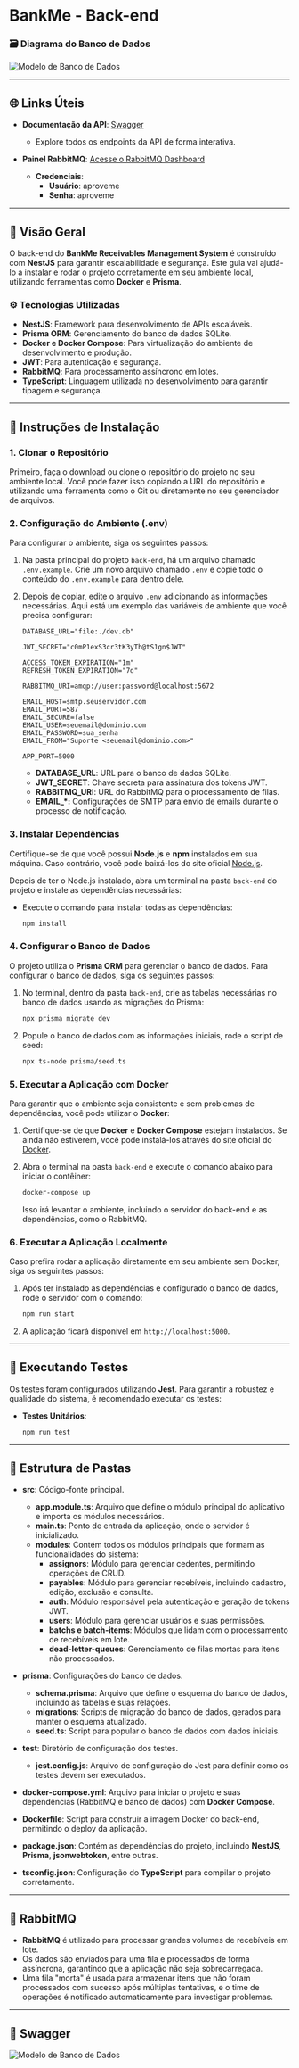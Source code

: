 # BankMe - Back-end

### 🗃️ Diagrama do Banco de Dados

![Modelo de Banco de Dados](./doc/diagram.drawio.png)

---

## 🌐 Links Úteis

- **Documentação da API**: [Swagger](https://api.pedrobankme.ip-ddns.com/api/docs)
  - Explore todos os endpoints da API de forma interativa.

- **Painel RabbitMQ**: [Acesse o RabbitMQ Dashboard](https://rabbitmq.pedrobankme.ip-ddns.com)
  - **Credenciais**:
    - **Usuário**: aproveme
    - **Senha**: aproveme

---

## 📝 Visão Geral

O back-end do **BankMe Receivables Management System** é construído com **NestJS** para garantir escalabilidade e segurança. Este guia vai ajudá-lo a instalar e rodar o projeto corretamente em seu ambiente local, utilizando ferramentas como **Docker** e **Prisma**.

### ⚙️ Tecnologias Utilizadas

- **NestJS**: Framework para desenvolvimento de APIs escaláveis.
- **Prisma ORM**: Gerenciamento do banco de dados SQLite.
- **Docker e Docker Compose**: Para virtualização do ambiente de desenvolvimento e produção.
- **JWT**: Para autenticação e segurança.
- **RabbitMQ**: Para processamento assíncrono em lotes.
- **TypeScript**: Linguagem utilizada no desenvolvimento para garantir tipagem e segurança.

---

## 🚀 Instruções de Instalação

### 1. Clonar o Repositório

Primeiro, faça o download ou clone o repositório do projeto no seu ambiente local. Você pode fazer isso copiando a URL do repositório e utilizando uma ferramenta como o Git ou diretamente no seu gerenciador de arquivos.

### 2. Configuração do Ambiente (.env)

Para configurar o ambiente, siga os seguintes passos:

1. Na pasta principal do projeto `back-end`, há um arquivo chamado `.env.example`. Crie um novo arquivo chamado `.env` e copie todo o conteúdo do `.env.example` para dentro dele.

2. Depois de copiar, edite o arquivo `.env` adicionando as informações necessárias. Aqui está um exemplo das variáveis de ambiente que você precisa configurar:

   ```env
   DATABASE_URL="file:./dev.db"

   JWT_SECRET="c0mP1exS3cr3tK3yTh@tS1gn$JWT"

   ACCESS_TOKEN_EXPIRATION="1m"
   REFRESH_TOKEN_EXPIRATION="7d"

   RABBITMQ_URI=amqp://user:password@localhost:5672

   EMAIL_HOST=smtp.seuservidor.com
   EMAIL_PORT=587
   EMAIL_SECURE=false
   EMAIL_USER=seuemail@dominio.com
   EMAIL_PASSWORD=sua_senha
   EMAIL_FROM="Suporte <seuemail@dominio.com>"

   APP_PORT=5000
   ```

   - **DATABASE_URL**: URL para o banco de dados SQLite.
   - **JWT_SECRET**: Chave secreta para assinatura dos tokens JWT.
   - **RABBITMQ_URI**: URL do RabbitMQ para o processamento de filas.
   - **EMAIL_*:** Configurações de SMTP para envio de emails durante o processo de notificação.

### 3. Instalar Dependências

Certifique-se de que você possui **Node.js** e **npm** instalados em sua máquina. Caso contrário, você pode baixá-los do site oficial [Node.js](https://nodejs.org/).

Depois de ter o Node.js instalado, abra um terminal na pasta `back-end` do projeto e instale as dependências necessárias:

- Execute o comando para instalar todas as dependências:

  ```bash
  npm install
  ```

### 4. Configurar o Banco de Dados

O projeto utiliza o **Prisma ORM** para gerenciar o banco de dados. Para configurar o banco de dados, siga os seguintes passos:

1. No terminal, dentro da pasta `back-end`, crie as tabelas necessárias no banco de dados usando as migrações do Prisma:

   ```bash
   npx prisma migrate dev
   ```

2. Popule o banco de dados com as informações iniciais, rode o script de seed:

   ```bash
   npx ts-node prisma/seed.ts
   ```

### 5. Executar a Aplicação com Docker

Para garantir que o ambiente seja consistente e sem problemas de dependências, você pode utilizar o **Docker**:

1. Certifique-se de que **Docker** e **Docker Compose** estejam instalados. Se ainda não estiverem, você pode instalá-los através do site oficial do [Docker](https://www.docker.com/).

2. Abra o terminal na pasta `back-end` e execute o comando abaixo para iniciar o contêiner:

   ```bash
   docker-compose up
   ```

   Isso irá levantar o ambiente, incluindo o servidor do back-end e as dependências, como o RabbitMQ.

### 6. Executar a Aplicação Localmente

Caso prefira rodar a aplicação diretamente em seu ambiente sem Docker, siga os seguintes passos:

1. Após ter instalado as dependências e configurado o banco de dados, rode o servidor com o comando:

   ```bash
   npm run start
   ```

2. A aplicação ficará disponível em `http://localhost:5000`.

---

## 🧪 Executando Testes

Os testes foram configurados utilizando **Jest**. Para garantir a robustez e qualidade do sistema, é recomendado executar os testes:

- **Testes Unitários**:

  ```bash
  npm run test
  ```

---

## 📂 Estrutura de Pastas

- **src**: Código-fonte principal.
  - **app.module.ts**: Arquivo que define o módulo principal do aplicativo e importa os módulos necessários.
  - **main.ts**: Ponto de entrada da aplicação, onde o servidor é inicializado.
  - **modules**: Contém todos os módulos principais que formam as funcionalidades do sistema:
    - **assignors**: Módulo para gerenciar cedentes, permitindo operações de CRUD.
    - **payables**: Módulo para gerenciar recebíveis, incluindo cadastro, edição, exclusão e consulta.
    - **auth**: Módulo responsável pela autenticação e geração de tokens JWT.
    - **users**: Módulo para gerenciar usuários e suas permissões.
    - **batchs e batch-items**: Módulos que lidam com o processamento de recebíveis em lote.
    - **dead-letter-queues**: Gerenciamento de filas mortas para itens não processados.

- **prisma**: Configurações do banco de dados.
  - **schema.prisma**: Arquivo que define o esquema do banco de dados, incluindo as tabelas e suas relações.
  - **migrations**: Scripts de migração do banco de dados, gerados para manter o esquema atualizado.
  - **seed.ts**: Script para popular o banco de dados com dados iniciais.

- **test**: Diretório de configuração dos testes.
  - **jest.config.js**: Arquivo de configuração do Jest para definir como os testes devem ser executados.

- **docker-compose.yml**: Arquivo para iniciar o projeto e suas dependências (RabbitMQ e banco de dados) com **Docker Compose**.
- **Dockerfile**: Script para construir a imagem Docker do back-end, permitindo o deploy da aplicação.
- **package.json**: Contém as dependências do projeto, incluindo **NestJS**, **Prisma**, **jsonwebtoken**, entre outras.
- **tsconfig.json**: Configuração do **TypeScript** para compilar o projeto corretamente.

---

## 🔄 RabbitMQ

- **RabbitMQ** é utilizado para processar grandes volumes de recebíveis em lote.
- Os dados são enviados para uma fila e processados de forma assíncrona, garantindo que a aplicação não seja sobrecarregada.
- Uma fila "morta" é usada para armazenar itens que não foram processados com sucesso após múltiplas tentativas, e o time de operações é notificado automaticamente para investigar problemas.

---

## 📄 Swagger


![Modelo de Banco de Dados](./doc/swagger.png)
